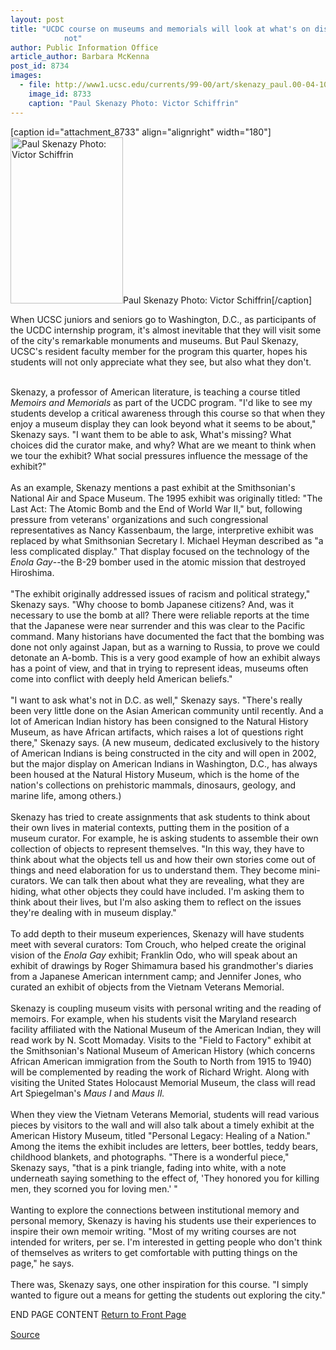 ```yaml
---
layout: post
title: "UCDC course on museums and memorials will look at what's on display--and what's
			not"
author: Public Information Office
article_author: Barbara McKenna
post_id: 8734
images:
  - file: http://www1.ucsc.edu/currents/99-00/art/skenazy_paul.00-04-10.180.jpg
    image_id: 8733
    caption: "Paul Skenazy Photo: Victor Schiffrin"
---
```


[caption id="attachment_8733" align="alignright" width="180"]<a href="http://dev-ucsc-news.pantheonsite.io/wp-content/uploads/2000/04/skenazy_paul.00-04-10.180.jpg"><img class="size-full wp-image-8733" src="http://dev-ucsc-news.pantheonsite.io/wp-content/uploads/2000/04/skenazy_paul.00-04-10.180.jpg" alt="Paul Skenazy Photo: Victor Schiffrin" width="180" height="266" /></a>Paul Skenazy Photo: Victor Schiffrin[/caption]
<p>
  When UCSC juniors and seniors go to Washington, D.C., as participants of the UCDC internship program, it's almost inevitable that they will visit some of the city's remarkable monuments and museums. But Paul Skenazy, UCSC's resident faculty member for the program this quarter, hopes his students will not only appreciate what they see, but also what they don't.<br>
  <br>
</p>Skenazy, a professor of American literature, is teaching a course titled <i>Memoirs and Memorials</i> as part of the UCDC program. "I'd like to see my students develop a critical awareness through this course so that when they enjoy a museum display they can look beyond what it seems to be about," Skenazy says. "I want them to be able to ask, What's missing? What choices did the curator make, and why? What are we meant to think when we tour the exhibit? What social pressures influence the message of the exhibit?"<br>
<br>
As an example, Skenazy mentions a past exhibit at the Smithsonian's National Air and Space Museum. The 1995 exhibit was originally titled: "The Last Act: The Atomic Bomb and the End of World War II," but, following pressure from veterans' organizations and such congressional representatives as Nancy Kassenbaum, the large, interpretive exhibit was replaced by what Smithsonian Secretary I. Michael Heyman described as "a less complicated display." That display focused on the technology of the <i>Enola Gay</i>--the B-29 bomber used in the atomic mission that destroyed Hiroshima.<br>
<br>
"The exhibit originally addressed issues of racism and political strategy," Skenazy says. "Why choose to bomb Japanese citizens? And, was it necessary to use the bomb at all? There were reliable reports at the time that the Japanese were near surrender and this was clear to the Pacific command. Many historians have documented the fact that the bombing was done not only against Japan, but as a warning to Russia, to prove we could detonate an A-bomb. This is a very good example of how an exhibit always has a point of view, and that in trying to represent ideas, museums often come into conflict with deeply held American beliefs."<br>
<br>
"I want to ask what's not in D.C. as well," Skenazy says. "There's really been very little done on the Asian American community until recently. And a lot of American Indian history has been consigned to the Natural History Museum, as have African artifacts, which raises a lot of questions right there," Skenazy says. (A new museum, dedicated exclusively to the history of American Indians is being constructed in the city and will open in 2002, but the major display on American Indians in Washington, D.C., has always been housed at the Natural History Museum, which is the home of the nation's collections on prehistoric mammals, dinosaurs, geology, and marine life, among others.)<br>
<br>
Skenazy has tried to create assignments that ask students to think about their own lives in material contexts, putting them in the position of a museum curator. For example, he is asking students to assemble their own collection of objects to represent themselves. "In this way, they have to think about what the objects tell us and how their own stories come out of things and need elaboration for us to understand them. They become mini-curators. We can talk then about what they are revealing, what they are hiding, what other objects they could have included. I'm asking them to think about their lives, but I'm also asking them to reflect on the issues they're dealing with in museum display."<br>
<br>
To add depth to their museum experiences, Skenazy will have students meet with several curators: Tom Crouch, who helped create the original vision of the <i>Enola Gay</i> exhibit; Franklin Odo, who will speak about an exhibit of drawings by Roger Shimamura based his grandmother's diaries from a Japanese American internment camp; and Jennifer Jones, who curated an exhibit of objects from the Vietnam Veterans Memorial.<br>
<br>
Skenazy is coupling museum visits with personal writing and the reading of memoirs. For example, when his students visit the Maryland research facility affiliated with the National Museum of the American Indian, they will read work by N. Scott Momaday. Visits to the "Field to Factory" exhibit at the Smithsonian's National Museum of American History (which concerns African American immigration from the South to North from 1915 to 1940) will be complemented by reading the work of Richard Wright. Along with visiting the United States Holocaust Memorial Museum, the class will read Art Spiegelman's <i>Maus I</i> and <i>Maus II.</i><br>
<br>
When they view the Vietnam Veterans Memorial, students will read various pieces by visitors to the wall and will also talk about a timely exhibit at the American History Museum, titled "Personal Legacy: Healing of a Nation." Among the items the exhibit includes are letters, beer bottles, teddy bears, childhood blankets, and photographs. "There is a wonderful piece," Skenazy says, "that is a pink triangle, fading into white, with a note underneath saying something to the effect of, 'They honored you for killing men, they scorned you for loving men.' "<br>
<br>
Wanting to explore the connections between institutional memory and personal memory, Skenazy is having his students use their experiences to inspire their own memoir writing. "Most of my writing courses are not intended for writers, per se. I'm interested in getting people who don't think of themselves as writers to get comfortable with putting things on the page," he says.<br>
<br>
There was, Skenazy says, one other inspiration for this course. "I simply wanted to figure out a means for getting the students out exploring the city."
<p>
  END PAGE CONTENT <a href="../../index.html">Return to Front Page</a> <img align="bottom" alt=" " border="0" height="1" src="../../images/trans.gif" width="385">
</p>
<p><a href="http://www1.ucsc.edu/currents/99-00/04-10/ucdc.html" title="Permalink to ucdc">Source</a></p>
